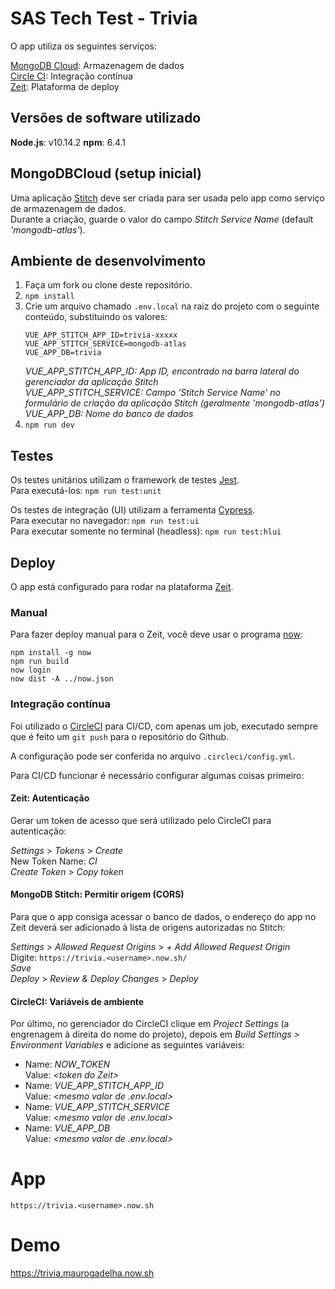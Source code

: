 # SAS Tech Test - Trivia

O app utiliza os seguintes serviços:

[MongoDB Cloud](https://cloud.mongodb.com): Armazenagem de dados  
[Circle CI](https://circleci.com/signup): Integração contínua  
[Zeit](https://zeit.co/signup): Plataforma de deploy  

## Versões de software utilizado

**Node.js**: v10.14.2
**npm**: 6.4.1

## MongoDBCloud (setup inicial)

Uma aplicação [Stitch](https://www.mongodb.com/cloud/stitch) deve ser criada para ser usada pelo app como serviço de armazenagem de dados.  
Durante a criação, guarde o valor do campo *Stitch Service Name* (default *'mongodb-atlas'*).

## Ambiente de desenvolvimento

1. Faça um fork ou clone deste repositório.
2. `npm install`
3. Crie um arquivo chamado `.env.local` na raiz do projeto com o seguinte conteúdo, substituindo os valores:
    ```
    VUE_APP_STITCH_APP_ID=trivia-xxxxx
    VUE_APP_STITCH_SERVICE=mongodb-atlas
    VUE_APP_DB=trivia
    ```
    *VUE_APP_STITCH_APP_ID: App ID, encontrado na barra lateral do gerenciador da aplicação Stitch*  
    *VUE_APP_STITCH_SERVICE: Campo 'Stitch Service Name' no formulário de criação da aplicação Stitch (geralmente 'mongodb-atlas')*  
    *VUE_APP_DB: Nome do banco de dados*
4. `npm run dev`

## Testes

Os testes unitários utilizam o framework de testes [Jest](https://jestjs.io).  
Para executá-los: `npm run test:unit`

Os testes de integração (UI) utilizam a ferramenta [Cypress](https://www.cypress.io).  
Para executar no navegador: `npm run test:ui`  
Para executar somente no terminal (headless): `npm run test:hlui`

## Deploy

O app está configurado para rodar na plataforma [Zeit](https://zeit.co).

### Manual

Para fazer deploy manual para o Zeit, você deve usar o programa [now](https://www.npmjs.com/package/now):
```
npm install -g now
npm run build
now login
now dist -A ../now.json
```

### Integração contínua

Foi utilizado o [CircleCI](https://circleci.com) para CI/CD, com apenas um job, executado sempre que é feito um `git push` para o repositório do Github.

A configuração pode ser conferida no arquivo `.circleci/config.yml`.

Para CI/CD funcionar é necessário configurar algumas coisas primeiro:

#### Zeit: Autenticação

Gerar um token de acesso que será utilizado pelo CircleCI para autenticação:

*Settings* > *Tokens* > *Create*  
New Token Name: *CI*  
*Create Token* > *Copy token*

#### MongoDB Stitch: Permitir origem (CORS)

Para que o app consiga acessar o banco de dados, o endereço do app no Zeit deverá ser adicionado à lista de origens autorizadas no Stitch:

*Settings* > *Allowed Request Origins* > *+ Add Allowed Request Origin*  
Digite: `https://trivia.<username>.now.sh/`  
*Save*  
*Deploy* > *Review & Deploy Changes* > *Deploy*

#### CircleCI: Variáveis de ambiente

Por último, no gerenciador do CircleCI clique em *Project Settings* (a engrenagem à direita do nome do projeto), depois em *Build Settings > Environment Variables* e adicione as seguintes variáveis:

- Name: *NOW_TOKEN*  
    Value: *\<token do Zeit>*
- Name: *VUE_APP_STITCH_APP_ID*  
    Value: *\<mesmo valor de .env.local>*
- Name: *VUE_APP_STITCH_SERVICE*  
    Value: *\<mesmo valor de .env.local>*
- Name: *VUE_APP_DB*  
    Value: *\<mesmo valor de .env.local>*

# App

`https://trivia.<username>.now.sh`

# Demo

https://trivia.maurogadelha.now.sh
